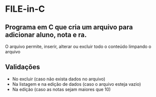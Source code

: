 # FILE-in-C
## Programa em C que cria um arquivo para adicionar aluno, nota e ra.

O arquivo permite, inserir, alterar ou excluir todo o conteúdo limpando o arquivo

## Validações
* No excluir (caso não exista dados no arquivo)
* Na listagem e na edição de dados (caso o arquivo esteja vazio)
* Na edição (caso as notas sejam maiores que 10)
